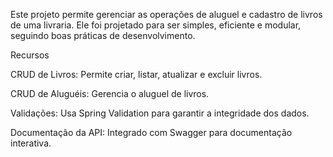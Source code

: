 Este projeto permite gerenciar as operações de aluguel e cadastro de livros de uma livraria. Ele foi projetado para ser simples, eficiente e modular, seguindo boas práticas de desenvolvimento.

Recursos

CRUD de Livros: Permite criar, listar, atualizar e excluir livros.

CRUD de Aluguéis: Gerencia o aluguel de livros.

Validações: Usa Spring Validation para garantir a integridade dos dados.

Documentação da API: Integrado com Swagger para documentação interativa.
